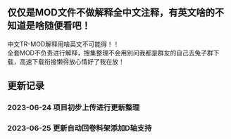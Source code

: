 <!--
 * @Author: Mjf
 * @Date: 2023-06-24 20:04:52
 * @LastEditTime: 2023-06-25 10:51:57
 * @LastEditors: Win_VScode
 * @Description: 
 * @FilePath: \undefinedf:\download\TradRack_Beta-main\STLs\TradRack_Beta-main-mod\MOD\readme.md
 * 版权声明暂无
-->
## 仅仅是MOD文件不做解释全中文注释，有英文啥的不知道是啥随便看吧！  
中文TR-MOD解释用啥英文不可能得！！  
全套MOD不负责进行解释，搜集整理不会用别问我都是群友的自己去兔子群下载，高速下载衔接懒得放心情好了我在放！  
## 更新记录
###   2023-06-24 项目初步上传进行更新整理  
###   2023-06-25 更新自动回卷料架添加D轴支持  